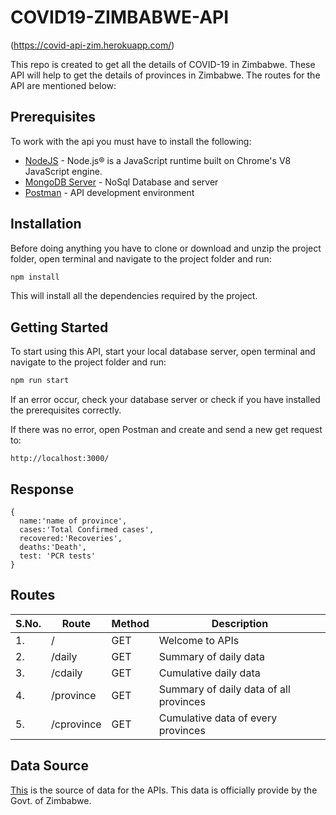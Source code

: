# COVID19-ZIMBABWE-API
(https://covid-api-zim.herokuapp.com/)

This repo is created to get all the details of COVID-19 in Zimbabwe. These API will help to get the details of provinces in Zimbabwe. The routes for the API are mentioned below:

## Prerequisites

To work with the api you must have to install the following:

- [NodeJS](https://nodejs.org/en/download/) - Node.js® is a JavaScript runtime
  built on Chrome's V8 JavaScript engine.
- [MongoDB Server](https://docs.mongodb.com/manual/installation/) - NoSql
  Database and server
- [Postman](https://www.getpostman.com/downloads/) - API development environment

## Installation

Before doing anything you have to clone or download and unzip the project folder, open terminal and navigate to the project folder and run:

```bash
npm install
```

This will install all the dependencies required by the project.

## Getting Started

To start using this API, start your local database server, open terminal and
navigate to the project folder and run:

```bash
npm run start
```

If an error occur, check your database server or check if you have installed the
prerequisites correctly.

If there was no error, open Postman and create and send a new get request to:

```
http://localhost:3000/
```

## Response
```
{
  name:'name of province',
  cases:'Total Confirmed cases',
  recovered:'Recoveries',
  deaths:'Death',
  test: 'PCR tests'
}
```

## Routes

| S.No. | Route              | Method | Description                                   |
|-------|-----------------------------|-------------|---------------------------------|
| 1.    | /                  | GET    | Welcome to APIs                               |
| 2.    | /daily             | GET    | Summary of daily data                         |
| 3.    | /cdaily            | GET    | Cumulative daily data                         |
| 4.    | /province          | GET    | Summary of daily data of all provinces        |
| 5.    | /cprovince         | GET    | Cumulative data of every provinces            |




## Data Source
[This](http://www.mohcc.gov.zw/) is the source of data for the APIs. This data is officially provide by the Govt. of Zimbabwe.


